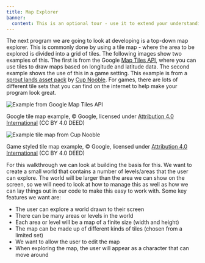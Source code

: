 ```yaml
---
title: Map Explorer
banner: 
  content: This is an optional tour - use it to extend your understanding.
---
```


The next program we are going to look at developing is a top-down map explorer. This is commonly done by using a tile map - where the area to be explored is divided into a grid of tiles. The following images show two examples of this. The first is from the Google [Map Tiles API](https://developers.google.com/maps/documentation/tile), where you can use tiles to draw maps based on longitude and latitude data. The second example shows the use of this in a game setting. This example is from a [sprout lands asset pack](https://cupnooble.itch.io/sprout-lands-asset-pack) by [Cup Nooble](https://cupnooble.itch.io). For games, there are lots of different tile sets that you can find on the internet to help make your program look great.

![Example from Google Map Tiles API](https://developers.google.com/static/maps/documentation/tile/images/roadmap_tile2_720.png)
<div class="caption">Google tile map example, © Google, licensed under <a href="https://creativecommons.org/licenses/by/4.0/">Attribution 4.0 International</a> (CC BY 4.0 DEED)</div>

![Example tile map from Cup Nooble](https://img.itch.zone/aW1hZ2UvMTI1NjEzOC83NzM0OTk2LmdpZg==/original/Ae5PGP.gif)
<div class="caption">Game styled tile map example, © Google, licensed under <a href="https://creativecommons.org/licenses/by/4.0/">Attribution 4.0 International</a> (CC BY 4.0 DEED)</div>

For this walkthrough we can look at building the basis for this. We want to create a small world that contains a number of levels/areas that the user can explore. The world will be larger than the area we can show on the screen, so we will need to look at how to manage this as well as how we can lay things out in our code to make this easy to work with. Some key features we want are:

- The user can explore a world drawn to their screen
- There can be many areas or levels in the world
- Each area or level will be a map of a finite size (width and height)
- The map can be made up of different kinds of tiles (chosen from a limited set)
- We want to allow the user to edit the map
- When exploring the map, the user will appear as a character that can move around
